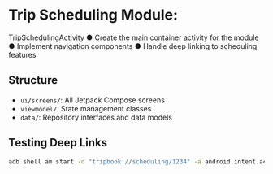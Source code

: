 # Trip Scheduling Module:
TripSchedulingActivity
● Create the main container activity for
the module
● Implement navigation components
● Handle deep linking to scheduling
features

## Structure
- `ui/screens/`: All Jetpack Compose screens
- `viewmodel/`: State management classes
- `data/`: Repository interfaces and data models

## Testing Deep Links
```bash
adb shell am start -d "tripbook://scheduling/1234" -a android.intent.action.VIEW